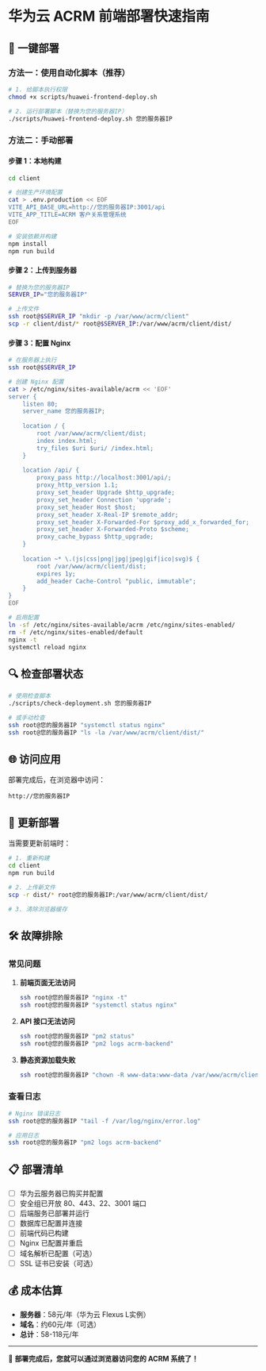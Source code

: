 # 华为云 ACRM 前端部署快速指南

## 🚀 一键部署

### 方法一：使用自动化脚本（推荐）

```bash
# 1. 给脚本执行权限
chmod +x scripts/huawei-frontend-deploy.sh

# 2. 运行部署脚本（替换为您的服务器IP）
./scripts/huawei-frontend-deploy.sh 您的服务器IP
```

### 方法二：手动部署

#### 步骤 1：本地构建
```bash
cd client

# 创建生产环境配置
cat > .env.production << EOF
VITE_API_BASE_URL=http://您的服务器IP:3001/api
VITE_APP_TITLE=ACRM 客户关系管理系统
EOF

# 安装依赖并构建
npm install
npm run build
```

#### 步骤 2：上传到服务器
```bash
# 替换为您的服务器IP
SERVER_IP="您的服务器IP"

# 上传文件
ssh root@$SERVER_IP "mkdir -p /var/www/acrm/client"
scp -r client/dist/* root@$SERVER_IP:/var/www/acrm/client/dist/
```

#### 步骤 3：配置 Nginx
```bash
# 在服务器上执行
ssh root@$SERVER_IP

# 创建 Nginx 配置
cat > /etc/nginx/sites-available/acrm << 'EOF'
server {
    listen 80;
    server_name 您的服务器IP;
    
    location / {
        root /var/www/acrm/client/dist;
        index index.html;
        try_files $uri $uri/ /index.html;
    }
    
    location /api/ {
        proxy_pass http://localhost:3001/api/;
        proxy_http_version 1.1;
        proxy_set_header Upgrade $http_upgrade;
        proxy_set_header Connection 'upgrade';
        proxy_set_header Host $host;
        proxy_set_header X-Real-IP $remote_addr;
        proxy_set_header X-Forwarded-For $proxy_add_x_forwarded_for;
        proxy_set_header X-Forwarded-Proto $scheme;
        proxy_cache_bypass $http_upgrade;
    }
    
    location ~* \.(js|css|png|jpg|jpeg|gif|ico|svg)$ {
        root /var/www/acrm/client/dist;
        expires 1y;
        add_header Cache-Control "public, immutable";
    }
}
EOF

# 启用配置
ln -sf /etc/nginx/sites-available/acrm /etc/nginx/sites-enabled/
rm -f /etc/nginx/sites-enabled/default
nginx -t
systemctl reload nginx
```

## 🔍 检查部署状态

```bash
# 使用检查脚本
./scripts/check-deployment.sh 您的服务器IP

# 或手动检查
ssh root@您的服务器IP "systemctl status nginx"
ssh root@您的服务器IP "ls -la /var/www/acrm/client/dist/"
```

## 🌐 访问应用

部署完成后，在浏览器中访问：
```
http://您的服务器IP
```

## 📝 更新部署

当需要更新前端时：

```bash
# 1. 重新构建
cd client
npm run build

# 2. 上传新文件
scp -r dist/* root@您的服务器IP:/var/www/acrm/client/dist/

# 3. 清除浏览器缓存
```

## 🛠️ 故障排除

### 常见问题

1. **前端页面无法访问**
   ```bash
   ssh root@您的服务器IP "nginx -t"
   ssh root@您的服务器IP "systemctl status nginx"
   ```

2. **API 接口无法访问**
   ```bash
   ssh root@您的服务器IP "pm2 status"
   ssh root@您的服务器IP "pm2 logs acrm-backend"
   ```

3. **静态资源加载失败**
   ```bash
   ssh root@您的服务器IP "chown -R www-data:www-data /var/www/acrm/client/dist"
   ```

### 查看日志

```bash
# Nginx 错误日志
ssh root@您的服务器IP "tail -f /var/log/nginx/error.log"

# 应用日志
ssh root@您的服务器IP "pm2 logs acrm-backend"
```

## 📋 部署清单

- [ ] 华为云服务器已购买并配置
- [ ] 安全组已开放 80、443、22、3001 端口
- [ ] 后端服务已部署并运行
- [ ] 数据库已配置并连接
- [ ] 前端代码已构建
- [ ] Nginx 已配置并重启
- [ ] 域名解析已配置（可选）
- [ ] SSL 证书已安装（可选）

## 💰 成本估算

- **服务器**：58元/年（华为云 Flexus L实例）
- **域名**：约60元/年（可选）
- **总计**：58-118元/年

---

🎉 **部署完成后，您就可以通过浏览器访问您的 ACRM 系统了！** 